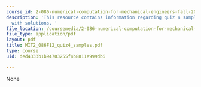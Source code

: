 ```yaml
---
course_id: 2-086-numerical-computation-for-mechanical-engineers-fall-2012
description: 'This resource contains information regarding quiz 4 sample problems
  with solutions. '
file_location: /coursemedia/2-086-numerical-computation-for-mechanical-engineers-fall-2012/ded4333b1b94703255f4b8811e999db6_MIT2_086F12_quiz4_study.pdf
file_type: application/pdf
layout: pdf
title: MIT2_086F12_quiz4_samples.pdf
type: course
uid: ded4333b1b94703255f4b8811e999db6

---
```

None